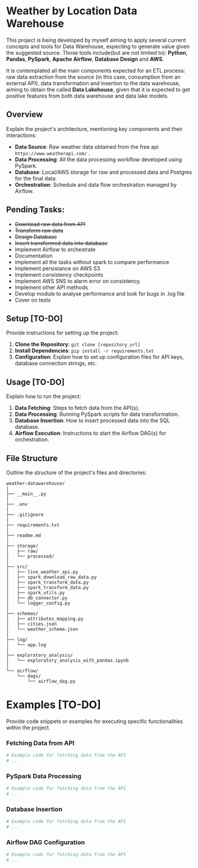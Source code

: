 # Weather by Location Data Warehouse

This project is being developed by myself aiming to apply several current concepts and tools for Data Warehouse, expecting to generate value given the suggested source. Those tools include(but are not limited to): **Python**, **Pandas**, **PySpark**, **Apache Airflow**, **Database Design** and **AWS**.

It is contemplated all the main components expected for an ETL process: raw data extraction from the source (in this case, consumption from an external API), data transformation and insertion to the data warehouse, aiming to obtain the called **Data Lakehouse**, given that it is expected to get positive features from both data warehouse and data lake models.

## Overview

Explain the project's architecture, mentioning key components and their interactions:

- **Data Source**: Raw weather data obtained from the free api `https://www.weatherapi.com/` .
- **Data Processing**: All the data processing workflow developed using PySpark.
- **Database**: Local/AWS storage for raw and processed data and Postgres for the final data.
- **Orchestration**: Schedule and data flow orchestration managed by Airflow.

## Pending Tasks:

- ~~Download raw data from API~~
- ~~Transform raw data~~
- ~~Design Database~~
- ~~Insert transformed data into database~~
- Implement Airflow to orchestrate
- Documentation
- Implement all the tasks without spark to compare performance
- Implement persistance on AWS S3
- Implement consistency checkpoints
- Implement AWS SNS to alarm error on consistency.
- Implement other API methods
- Develop module to analyse performance and look for bugs in .log file
- Cover on tests


## Setup [TO-DO]

Provide instructions for setting up the project:

1. **Clone the Repository**: `git clone [repository_url]`
2. **Install Dependencies**: `pip install -r requirements.txt`
3. **Configuration**: Explain how to set up configuration files for API keys, database connection strings, etc.

## Usage [TO-DO]

Explain how to run the project:

1. **Data Fetching**: Steps to fetch data from the API(s).
2. **Data Processing**: Running PySpark scripts for data transformation.
3. **Database Insertion**: How to insert processed data into the SQL database.
4. **Airflow Execution**: Instructions to start the Airflow DAG(s) for orchestration.

## File Structure

Outline the structure of the project's files and directories:
```
weather-datawarehouse/
│
├── __main__.py
|
├── .env
|
├── .gitignore
|
├── requirements.txt
|
├── readme.md
|
├── storage/
│   ├── raw/
│   └── processed/
│
├── src/
│   ├── live_weather_api.py
│   ├── spark_download_raw_data.py
│   ├── spark_transform_data.py
│   ├── spark_transform_data.py
│   ├── spark_utils.py
│   ├── db_connector.py
│   └── logger_config.py
│
├── schemas/
│   ├── attributes_mapping.py
│   ├── cities.json
│   └── weather_schema.json
|
├── log/
│   └── app.log
|
├── exploratory_analysis/
│   └── exploratory_analysis_with_pandas.ipynb
│
└── airflow/
    └── dags/
        └── airflow_dag.py
```

# Examples [TO-DO]

Provide code snippets or examples for executing specific functionalities within the project.

### Fetching Data from API

```python
# Example code for fetching data from the API
# ...
```
### PySpark Data Processing

```python
# Example code for fetching data from the API
# ...
```

### Database Insertion


```python
# Example code for fetching data from the API
# ...
```
### Airflow DAG Configuration

```python
# Example code for fetching data from the API
# ...
```

